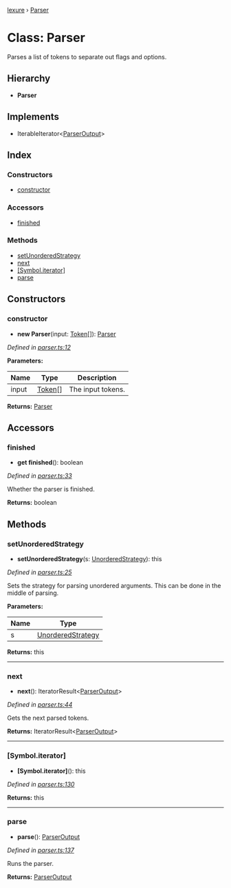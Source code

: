 [lexure](../README.md) › [Parser](parser.md)

# Class: Parser

Parses a list of tokens to separate out flags and options.

## Hierarchy

* **Parser**

## Implements

* IterableIterator\<[ParserOutput](../interfaces/parseroutput.md)\>

## Index

### Constructors

* [constructor](parser.md#constructor)

### Accessors

* [finished](parser.md#finished)

### Methods

* [setUnorderedStrategy](parser.md#setunorderedstrategy)
* [next](parser.md#next)
* [[Symbol.iterator]](parser.md#[symbol.iterator])
* [parse](parser.md#parse)

## Constructors

###  constructor

* **new Parser**(input: [Token](../interfaces/token.md)[]): [Parser](parser.md)

*Defined in [parser.ts:12](https://github.com/1Computer1/lexure/blob/de74dcc/src/parser.ts#L12)*

**Parameters:**

Name | Type | Description |
------ | ------ | ------ |
input | [Token](../interfaces/token.md)[] | The input tokens.  |

**Returns:** [Parser](parser.md)

## Accessors

###  finished

* **get finished**(): boolean

*Defined in [parser.ts:33](https://github.com/1Computer1/lexure/blob/de74dcc/src/parser.ts#L33)*

Whether the parser is finished.

**Returns:** boolean

## Methods

###  setUnorderedStrategy

* **setUnorderedStrategy**(s: [UnorderedStrategy](../interfaces/unorderedstrategy.md)): this

*Defined in [parser.ts:25](https://github.com/1Computer1/lexure/blob/de74dcc/src/parser.ts#L25)*

Sets the strategy for parsing unordered arguments.
This can be done in the middle of parsing.

**Parameters:**

Name | Type |
------ | ------ |
s | [UnorderedStrategy](../interfaces/unorderedstrategy.md) |

**Returns:** this

___

###  next

* **next**(): IteratorResult\<[ParserOutput](../interfaces/parseroutput.md)\>

*Defined in [parser.ts:44](https://github.com/1Computer1/lexure/blob/de74dcc/src/parser.ts#L44)*

Gets the next parsed tokens.

**Returns:** IteratorResult\<[ParserOutput](../interfaces/parseroutput.md)\>

___

###  [Symbol.iterator]

* **[Symbol.iterator]**(): this

*Defined in [parser.ts:130](https://github.com/1Computer1/lexure/blob/de74dcc/src/parser.ts#L130)*

**Returns:** this

___

###  parse

* **parse**(): [ParserOutput](../interfaces/parseroutput.md)

*Defined in [parser.ts:137](https://github.com/1Computer1/lexure/blob/de74dcc/src/parser.ts#L137)*

Runs the parser.

**Returns:** [ParserOutput](../interfaces/parseroutput.md)
